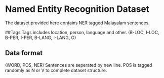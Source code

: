 # Named Entity Recognition Dataset
The dataset provided here contains NER tagged Malayalam sentences.

##Tags
Tags includes location, person, language and other.
(B-LOC, I-LOC, B-PER, I-PER, B-LANG, I-LANG, O)

## Data format  
(WORD, POS, NER)
Sentences are seperated by new line. POS is tagged randomly as N or V to complete dataset structure.
